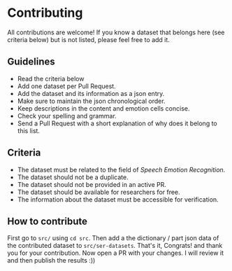 # Contributing

All contributions are welcome!
If you know a dataset that belongs here (see criteria below) but is not listed,
please feel free to add it.

## Guidelines

* Read the criteria below
* Add one dataset per Pull Request.
* Add the dataset and its information as a json entry.
* Make sure to maintain the json chronological order.
* Keep descriptions in the content and emotion cells concise.
* Check your spelling and grammar.
* Send a Pull Request with a short explanation of why does it belong to this list.

## Criteria

* The dataset must be related to the field of *Speech Emotion Recognition*.
* The dataset should not be a duplicate.
* The dataset should not be provided in an active PR.
* The dataset should be available for researchers for free.
* The information about the dataset must be accessible for verification.

## How to contribute
First go to `src/` using `cd src`. Then add a the dictionary / part json data of the contributed dataset to `src/ser-datasets`. 
That's it, Congrats! and thank you for your contribution. Now open a PR with your changes. I will review it and then publish the results :))
